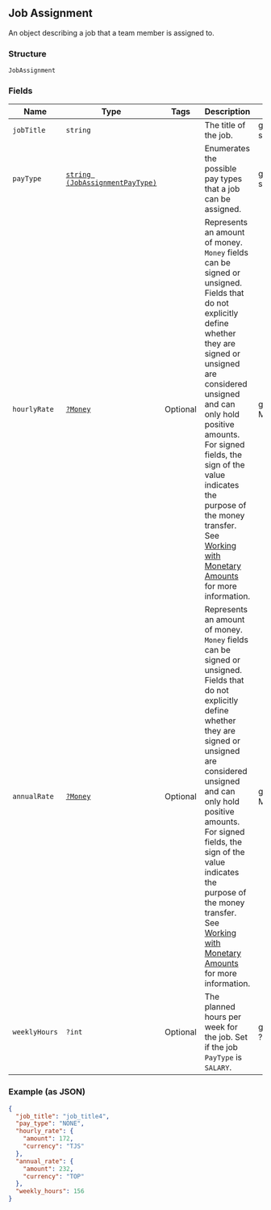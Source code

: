 ## Job Assignment

An object describing a job that a team member is assigned to.

### Structure

`JobAssignment`

### Fields

| Name | Type | Tags | Description | Getter | Setter |
|  --- | --- | --- | --- | --- | --- |
| `jobTitle` | `string` |  | The title of the job. | getJobTitle(): string | setJobTitle(string jobTitle): void |
| `payType` | [`string (JobAssignmentPayType)`](/doc/models/job-assignment-pay-type.md) |  | Enumerates the possible pay types that a job can be assigned. | getPayType(): string | setPayType(string payType): void |
| `hourlyRate` | [`?Money`](/doc/models/money.md) | Optional | Represents an amount of money. `Money` fields can be signed or unsigned.<br>Fields that do not explicitly define whether they are signed or unsigned are<br>considered unsigned and can only hold positive amounts. For signed fields, the<br>sign of the value indicates the purpose of the money transfer. See<br>[Working with Monetary Amounts](https://developer.squareup.com/docs/build-basics/working-with-monetary-amounts)<br>for more information. | getHourlyRate(): ?Money | setHourlyRate(?Money hourlyRate): void |
| `annualRate` | [`?Money`](/doc/models/money.md) | Optional | Represents an amount of money. `Money` fields can be signed or unsigned.<br>Fields that do not explicitly define whether they are signed or unsigned are<br>considered unsigned and can only hold positive amounts. For signed fields, the<br>sign of the value indicates the purpose of the money transfer. See<br>[Working with Monetary Amounts](https://developer.squareup.com/docs/build-basics/working-with-monetary-amounts)<br>for more information. | getAnnualRate(): ?Money | setAnnualRate(?Money annualRate): void |
| `weeklyHours` | `?int` | Optional | The planned hours per week for the job. Set if the job `PayType` is `SALARY`. | getWeeklyHours(): ?int | setWeeklyHours(?int weeklyHours): void |

### Example (as JSON)

```json
{
  "job_title": "job_title4",
  "pay_type": "NONE",
  "hourly_rate": {
    "amount": 172,
    "currency": "TJS"
  },
  "annual_rate": {
    "amount": 232,
    "currency": "TOP"
  },
  "weekly_hours": 156
}
```

